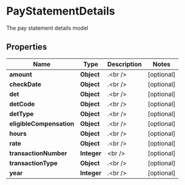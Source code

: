 

# PayStatementDetails

The pay statement details model

## Properties

| Name | Type | Description | Notes |
|------------ | ------------- | ------------- | -------------|
|**amount** | **Object** | .&lt;br /&gt; |  [optional] |
|**checkDate** | **Object** | .&lt;br /&gt; |  [optional] |
|**det** | **Object** | .&lt;br /&gt; |  [optional] |
|**detCode** | **Object** | .&lt;br /&gt; |  [optional] |
|**detType** | **Object** | .&lt;br /&gt; |  [optional] |
|**eligibleCompensation** | **Object** | .&lt;br /&gt; |  [optional] |
|**hours** | **Object** | .&lt;br /&gt; |  [optional] |
|**rate** | **Object** | .&lt;br /&gt; |  [optional] |
|**transactionNumber** | **Integer** | &lt;br /&gt; |  [optional] |
|**transactionType** | **Object** | .&lt;br /&gt; |  [optional] |
|**year** | **Integer** | .&lt;br /&gt; |  [optional] |



